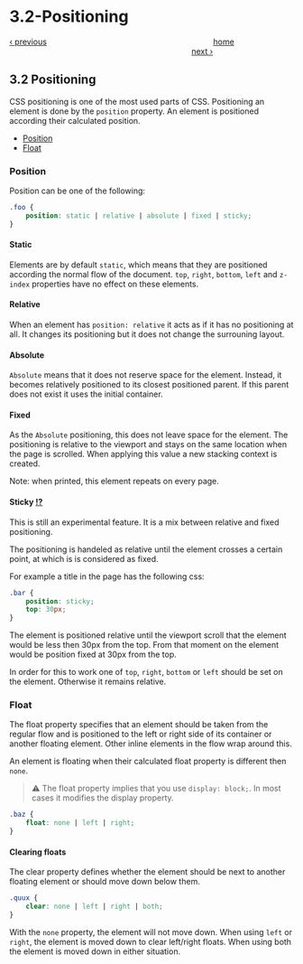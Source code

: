 # 3.2-Positioning

[‹ previous](3.1-sizing.md)                                                                           [home](../../)                                                                                   [next ›](3.3-alignment.md)

## 3.2 Positioning

CSS positioning is one of the most used parts of CSS. Positioning an element is done by the `position` property. An element is positioned according their calculated position.

* [Position](3.2-positioning.md#position)
* [Float](3.2-positioning.md#float)

### Position

Position can be one of the following:

```css
.foo {
    position: static | relative | absolute | fixed | sticky;
}
```

#### Static

Elements are by default `static`, which means that they are positioned according the normal flow of the document. `top`, `right`, `bottom`, `left` and `z-index` properties have no effect on these elements.

#### Relative

When an element has `position: relative` it acts as if it has no positioning at all. It changes its positioning but it does not change the surrouning layout.

#### Absolute

`Absolute` means that it does not reserve space for the element. Instead, it becomes relatively positioned to its closest positioned parent. If this parent does not exist it uses the initial container.

#### Fixed

As the `Absolute` positioning, this does not leave space for the element. The positioning is relative to the viewport and stays on the same location when the page is scrolled. When applying this value a new stacking context is created.

Note: when printed, this element repeats on every page.

#### Sticky [!?](http://caniuse.com/#feat=css-sticky)

This is still an experimental feature. It is a mix between relative and fixed positioning.

The positioning is handeled as relative until the element crosses a certain point, at which is is considered as fixed.

For example a title in the page has the following css:

```css
.bar {
    position: sticky;
    top: 30px;
}
```

The element is positioned relative until the viewport scroll that the element would be less then 30px from the top. From that moment on the element would be position fixed at 30px from the top.

In order for this to work one of `top`, `right`, `bottom` or `left` should be set on the element. Otherwise it remains relative.

### Float

The float property specifies that an element should be taken from the regular flow and is positioned to the left or right side of its container or another floating element. Other inline elements in the flow wrap around this.

An element is floating when their calculated float property is different then `none`.

> ⚠️ The float property implies that you use `display: block;`. In most cases it modifies the display property.

```css
.baz {
    float: none | left | right;
}
```

#### Clearing floats

The clear property defines whether the element should be next to another floating element or should move down below them.

```css
.quux {
    clear: none | left | right | both;
}
```

With the `none` property, the element will not move down. When using `left` or `right`, the element is moved down to clear left/right floats. When using both the element is moved down in either situation.


